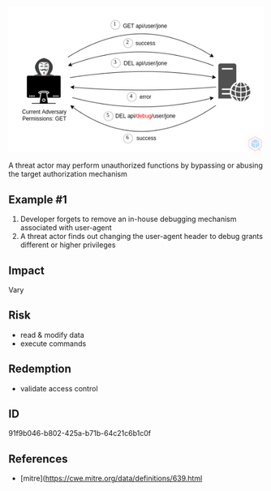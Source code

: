 <p align="center"> <img src="https://raw.githubusercontent.com/qeeqbox/authorization-bypass/main/authorization-bypass.png"></p>

A threat actor may perform unauthorized functions by bypassing or abusing the target authorization mechanism

## Example #1
1. Developer forgets to remove an in-house debugging mechanism associated with user-agent
2. A threat actor finds out changing the user-agent header to debug grants different or higher privileges

## Impact
Vary

## Risk
- read & modify data
- execute commands

## Redemption
- validate access control

## ID
91f9b046-b802-425a-b71b-64c21c6b1c0f

## References
- [mitre](https://cwe.mitre.org/data/definitions/639.html
